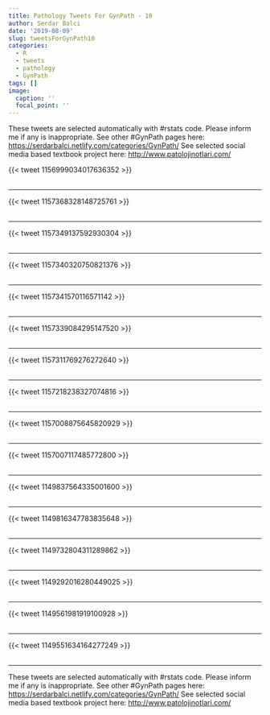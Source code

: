 ```yaml
---
title: Pathology Tweets For GynPath - 10
author: Serdar Balci
date: '2019-08-09'
slug: tweetsForGynPath10
categories:
  - R
  - tweets
  - pathology
  - GynPath
tags: []
image:
  caption: ''
  focal_point: ''
---
```



These tweets are selected automatically with #rstats code. Please inform me if any is inappropriate.
See other #GynPath pages here: https://serdarbalci.netlify.com/categories/GynPath/ 
See selected social media based textbook project here: http://www.patolojinotlari.com/

{{< tweet 1156999034017636352 >}}
<br>
<br>
<hr>
{{< tweet 1157368328148725761 >}}
<br>
<br>
<hr>
{{< tweet 1157349137592930304 >}}
<br>
<br>
<hr>
{{< tweet 1157340320750821376 >}}
<br>
<br>
<hr>
{{< tweet 1157341570116571142 >}}
<br>
<br>
<hr>
{{< tweet 1157339084295147520 >}}
<br>
<br>
<hr>
{{< tweet 1157311769276272640 >}}
<br>
<br>
<hr>
{{< tweet 1157218238327074816 >}}
<br>
<br>
<hr>
{{< tweet 1157008875645820929 >}}
<br>
<br>
<hr>
{{< tweet 1157007117485772800 >}}
<br>
<br>
<hr>
{{< tweet 1149837564335001600 >}}
<br>
<br>
<hr>
{{< tweet 1149816347783835648 >}}
<br>
<br>
<hr>
{{< tweet 1149732804311289862 >}}
<br>
<br>
<hr>
{{< tweet 1149292016280449025 >}}
<br>
<br>
<hr>
{{< tweet 1149561981919100928 >}}
<br>
<br>
<hr>
{{< tweet 1149551634164277249 >}}
<br>
<br>
<hr>


These tweets are selected automatically with #rstats code. Please inform me if any is inappropriate.
See other #GynPath pages here: https://serdarbalci.netlify.com/categories/GynPath/ 
See selected social media based textbook project here: http://www.patolojinotlari.com/
